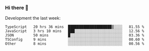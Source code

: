 ### Hi there 👋

Development the last week:
<!--START_SECTION:waka-->

```text
TypeScript   20 hrs 36 mins  ████████████████████▒░░░░   81.55 %
JavaScript   3 hrs 10 mins   ███░░░░░░░░░░░░░░░░░░░░░░   12.56 %
JSON         50 mins         █░░░░░░░░░░░░░░░░░░░░░░░░   03.36 %
TSConfig     9 mins          ░░░░░░░░░░░░░░░░░░░░░░░░░   00.60 %
Other        8 mins          ░░░░░░░░░░░░░░░░░░░░░░░░░   00.56 %
```

<!--END_SECTION:waka-->

<!--
**JASONPANGGO/jasonpanggo** is a ✨ _special_ ✨ repository because its `README.md` (this file) appears on your GitHub profile.

Here are some ideas to get you started:

- 🔭 I’m currently working on ...
- 🌱 I’m currently learning ...
- 👯 I’m looking to collaborate on ...
- 🤔 I’m looking for help with ...
- 💬 Ask me about ...
- 📫 How to reach me: ...
- 😄 Pronouns: ...
- ⚡ Fun fact: ...
-->
